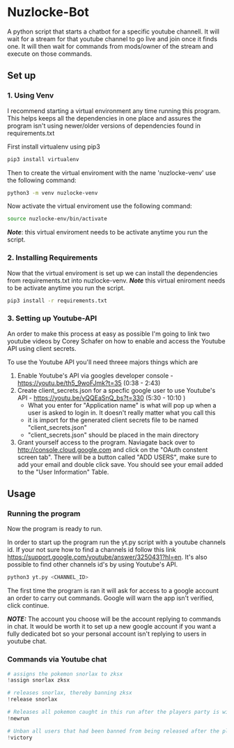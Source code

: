 # Nuzlocke-Bot

A python script that starts a chatbot for a specific youtube channell. It will wait for a stream for that youtube channel to go live and join once it finds one. It will then wait for commands from mods/owner of the stream and execute on those commands.

## Set up 

### 1. Using Venv

I recommend starting a virtual environment any time running this program. This helps keeps all the dependencies in one place and assures the program isn't using newer/older versions of dependencies found in requirements.txt

First install virtualenv using pip3
```bash
pip3 install virtualenv
```

Then to create the virtual enviroment with the name 'nuzlocke-venv' use the following command:
```bash
python3 -m venv nuzlocke-venv
```

Now activate the virtual enviroment use the following command:
```bash
source nuzlocke-env/bin/activate
```
**_Note_**: this virtual enviroment needs to be activate anytime you run the script.

### 2. Installing Requirements

Now that the virtual enviroment is set up we can install the dependencies from requirements.txt into nuzlocke-venv. 
**_Note_** this virtual eniroment needs to be activate anytime you run the script.
```bash
pip3 install -r requirements.txt
```

### 3. Setting up Youtube-API
An order to make this process at easy as possible I'm going to link two youtube videos by Corey Schafer on how to enable and access the Youtube API using client secrets.

To use the Youtube API you'll need threee majors things which are
1. Enable Youtube's API via googles developer console - https://youtu.be/th5_9woFJmk?t=35 (0:38 - 2:43)
2. Create client_secrets.json for a specfic google user to use Youtube's API - https://youtu.be/vQQEaSnQ_bs?t=330 (5:30 - 10:10 )
    - What you enter for "Application name" is what will pop up when a user is asked to login in. It doesn't really matter what you call this
    - it is import for the generated client secrets file to be named "client_secrets.json"
    - "client_secrets.json" should be placed in the main directory
 3. Grant yourself access to the program. Naviagate back over to http://console.cloud.google.com and click on the "OAuth constent screen tab". There will be a button called "ADD USERS", make sure to add your email and double click save. You should see your email added to the "User Information" Table.

## Usage

### Running the program

Now the program is ready to run.

In order to start up the program run the yt.py script with a youtube channels id. If your not sure how to find a channels id follow this link https://support.google.com/youtube/answer/3250431?hl=en. It's also possible to find other channels id's by using Youtube's API.

```zsh
python3 yt.py <CHANNEL_ID>
```
 
The first time the program is ran it will ask for access to a google account an order to carry out commands. Google will warn the app isn't verified, click continue.

_**NOTE:**_ The account you choose will be the account replying to commands in chat. It would be worth it to set up a new google account if you want a fully dedicated bot so your personal account isn't replying to users in youtube chat.

### Commands via Youtube chat
```python
# assigns the pokemon snorlax to zksx
!assign snorlax zksx

# releases snorlax, thereby banning zksx
!release snorlax

# Releases all pokemon caught in this run after the players party is wiped.
!newrun

# Unban all users that had been banned from being released after the player wins the game.
!victory
```
